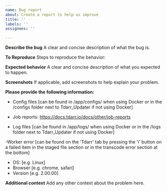 ```yaml
---
name: Bug report
about: Create a report to help us improve
title: ''
labels: ''
assignees: ''

---
```


**Describe the bug**
A clear and concise description of what the bug is.

**To Reproduce**
Steps to reproduce the behavior:

**Expected behavior**
A clear and concise description of what you expected to happen.

**Screenshots**
If applicable, add screenshots to help explain your problem.

**Please provide the following information:**
- Config files  [can be found in /app/configs/ when using Docker or in the /configs folder next to Tdarr_Updater if not using Docker]

- Job reports: https://docs.tdarr.io/docs/other/job-reports

- Log files  [can be found in /app/logs/ when using Docker or in the /logs folder next to Tdarr_Updater if not using Docker]

-Worker error [can be found on the 'Tdarr' tab by pressing the 'i' button on a failed item in the staged file section or in the transcode error section at the bottom]

 - OS: [e.g. Linux]
 - Browser [e.g. chrome, safari]
 - Version [e.g. 2.00.00]


**Additional context**
Add any other context about the problem here.
